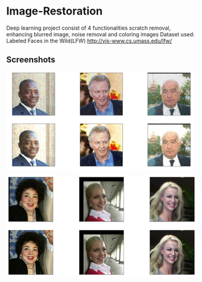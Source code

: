 # Image-Restoration
Deep learning project consist of 4 functionalities scratch removal, enhancing blurred image, noise removal and coloring images
Dataset used: Labeled Faces in the Wild(LFW)
http://vis-www.cs.umass.edu/lfw/

## Screenshots

![App Screenshot](https://github.com/ll-ysh-ll/Image-Restoration/blob/master/Screenshots/denoising.png?raw=true)

![App Screenshot](https://github.com/ll-ysh-ll/Image-Restoration/blob/master/Screenshots/depixelate.png?raw=true)
